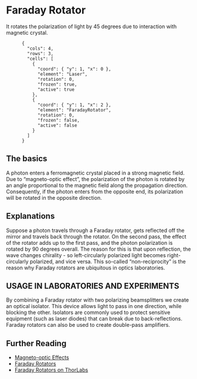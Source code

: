 # Faraday Rotator

It rotates the polarization of light by 45 degrees due to interaction with magnetic crystal.

```{quantum-board}
      {
        "cols": 4,
        "rows": 3,
        "cells": [
          {
            "coord": { "y": 1, "x": 0 },
            "element": "Laser",
            "rotation": 0,
            "frozen": true,
            "active": true
          },
          {
            "coord": { "y": 1, "x": 2 },
            "element": "FaradayRotator",
            "rotation": 0,
            "frozen": false,
            "active": false
          }
        ]
      }
```

## The basics

A photon enters a ferromagnetic crystal placed in a strong magnetic field. Due to “magneto-optic effect”, the polarization of the photon is rotated by an angle proportional to the magnetic field along the propagation direction. Consequently, if the photon enters from the opposite end, its polarization will be rotated in the opposite direction.

## Explanations

Suppose a photon travels through a Faraday rotator, gets reflected off the mirror and travels back through the rotator. On the second pass, the effect of the rotator adds up to the first pass, and the photon polarization is rotated by 90 degrees overall. The reason for this is that upon reflection, the wave changes chirality - so left-circularly polarized light becomes right-circularly polarized, and vice versa. This so-called “non-reciprocity” is the reason why Faraday rotators are ubiquitous in optics laboratories.

## USAGE IN LABORATORIES AND EXPERIMENTS

By combining a Faraday rotator with two polarizing beamsplitters we create an optical isolator. This device allows light to pass in one direction, while blocking the other. Isolators are commonly used to protect sensitive equipment (such as laser diodes) that can break due to back-reflections. Faraday rotators can also be used to create double-pass amplifiers.

## Further Reading

* [Magneto-optic Effects](https://en.wikipedia.org/wiki/Magneto-optic_effect)
* [Faraday Rotators](https://www.rp-photonics.com/faraday_rotators.html)
* [Faraday Rotators on ThorLabs](https://www.thorlabs.com/newgrouppage9.cfm?objectgroup_id=12684)
